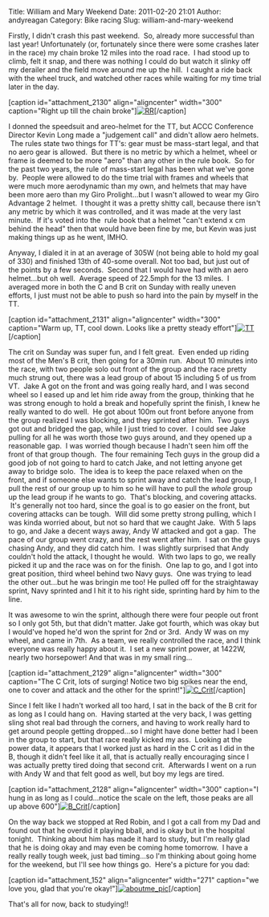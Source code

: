 Title: William and Mary Weekend
Date: 2011-02-20 21:01
Author: andyreagan
Category: Bike racing
Slug: william-and-mary-weekend

Firstly, I didn't crash this past weekend.  So, already more successful
than last year! Unfortunately (or, fortunately since there were some
crashes later in the race) my chain broke 12 miles into the road race.
 I had stood up to climb, felt it snap, and there was nothing I could do
but watch it slinky off my derailer and the field move around me up the
hill.  I caught a ride back with the wheel truck, and watched other
races while waiting for my time trial later in the day.

[caption id="attachment\_2130" align="aligncenter" width="300"
caption="Right up till the chain
broke"][![](http://andyreagan.com/wp-content/uploads/2011/02/RR-300x149.png "RR")](http://andyreagan.com/wp-content/uploads/2011/02/RR.png)[/caption]

I donned the speedsuit and areo-helmet for the TT, but ACCC Conference
Director Kevin Long made a "judgement call" and didn't allow aero
helmets.  The rules state two things for TT's: gear must be mass-start
legal, and that no aero gear is allowed.  But there is no metric by
which a helmet, wheel or frame is deemed to be more "aero" than any
other in the rule book.  So for the past two years, the rule of
mass-start legal has been what we've gone by.  People were allowed to do
the time trial with frames and wheels that were much more aerodynamic
than my own, and helmets that may have been more aero than my Giro
Prolight...but I wasn't allowed to wear my Giro Advantage 2 helmet.  I
thought it was a pretty shitty call, because there isn't any metric by
which it was controlled, and it was made at the very last minute.  If
it's voted into the  rule book that a helmet "can't extend x cm behind
the head" then that would have been fine by me, but Kevin was just
making things up as he went, IMHO.

Anyway, I dialed it in at an average of 305W (not being able to hold my
goal of 330) and finished 13th of 40-some overall. Not too bad, but just
out of the points by a few seconds.  Second that I would have had with
an aero helmet...but oh well.  Average speed of 22.5mph for the 13
miles.  I averaged more in both the C and B crit on Sunday with really
uneven efforts, I just must not be able to push so hard into the pain by
myself in the TT.

[caption id="attachment\_2131" align="aligncenter" width="300"
caption="Warm up, TT, cool down. Looks like a pretty steady
effort"][![](http://andyreagan.com/wp-content/uploads/2011/02/TT-300x150.png "TT")](http://andyreagan.com/wp-content/uploads/2011/02/TT.png)[/caption]

The crit on Sunday was super fun, and I felt great.  Even ended up
riding most of the Men's B crit, then going for a 30min run.  About 10
minutes into the race, with two people solo out front of the group and
the race pretty much strung out, there was a lead group of about 15
including 5 of us from VT.  Jake A got on the front and was going really
hard, and I was second wheel so I eased up and let him ride away from
the group, thinking that he was strong enough to hold a break and
hopefully sprint the finish, I knew he really wanted to do well.  He got
about 100m out front before anyone from the group realized I was
blocking, and they sprinted after him.  Two guys got out and bridged the
gap, while I just tried to cover.  I could see Jake pulling for all he
was worth those two guys around, and they opened up a reasonable gap.  I
was worried though because I hadn't seen him off the front of that group
though.  The four remaining Tech guys in the group did a good job of not
going to hard to catch Jake, and not letting anyone get away to bridge
solo.  The idea is to keep the pace relaxed when on the front, and if
someone else wants to sprint away and catch the lead group, I pull the
rest of our group up to him so he will have to pull the *whole* group up
the lead group if he wants to go.  That's blocking, and covering
attacks.  It's generally not too hard, since the goal is to go easier on
the front, but covering attacks can be tough.  Will did some pretty
strong pulling, which I was kinda worried about, but not so hard that we
caught Jake.  With 5 laps to go, and Jake a decent ways away, Andy W
attacked and got a gap.  The pace of our group went crazy, and the rest
went after him.  I sat on the guys chasing Andy, and they did catch him.
 I was slightly surprised that Andy couldn't hold the attack, I thought
he would.  With two laps to go, we really picked it up and the race was
on for the finish.  One lap to go, and I got into great position, third
wheel behind two Navy guys.  One was trying to lead the other out...but
he was bringin me too! He pulled off for the straightaway sprint, Navy
sprinted and I hit it to his right side, sprinting hard by him to the
line.

It was awesome to win the sprint, although there were four people out
front so I only got 5th, but that didn't matter. Jake got fourth, which
was okay but I would've hoped he'd won the sprint for 2nd or 3rd.  Andy
W was on my wheel, and came in 7th.  As a team, we really controlled the
race, and I think everyone was really happy about it.  I set a new
sprint power, at 1422W, nearly two horsepower! And that was in my small
ring...

[caption id="attachment\_2129" align="aligncenter" width="300"
caption="The C Crit, lots of surging! Notice two big spikes near the
end, one to cover and attack and the other for the
sprint!"][![](http://andyreagan.com/wp-content/uploads/2011/02/C_Crit-300x150.png "C_Crit")](http://andyreagan.com/wp-content/uploads/2011/02/C_Crit.png)[/caption]

Since I felt like I hadn't worked all too hard, I sat in the back of the
B crit for as long as I could hang on.  Having started at the very back,
I was getting sling shot real bad through the corners, and having to
work really hard to get around people getting dropped...so I might have
done better had I been in the group to start, but that race really
kicked my ass.  Looking at the power data, it appears that I worked just
as hard in the C crit as I did in the B, though it didn't feel like it
all, that is actually really encouraging since I was actually pretty
tired doing that second crit.  Afterwards I went on a run with Andy W
and that felt good as well, but boy my legs are tired.

[caption id="attachment\_2128" align="aligncenter" width="300"
caption="I hung in as long as I could...notice the scale on the left,
those peaks are all up above
600"][![](http://andyreagan.com/wp-content/uploads/2011/02/B_Crit-300x149.png "B_Crit")](http://andyreagan.com/wp-content/uploads/2011/02/B_Crit.png)[/caption]

On the way back we stopped at Red Robin, and I got a call from my Dad
and found out that he overdid it playing bball, and is okay but in the
hospital tonight.  Thinking about him has made it hard to study, but I'm
really glad that he is doing okay and may even be coming home tomorrow.
 I have a really really tough week, just bad timing...so I'm thinking
about going home for the weekend, but I'll see how things go.  Here's a
picture for you dad:

[caption id="attachment\_152" align="aligncenter" width="271"
caption="we love you, glad that you're
okay!"][![](http://andyreagan.com/wp-content/uploads/2010/03/aboutme_pic.jpg "aboutme_pic")](http://andyreagan.com/wp-content/uploads/2010/03/aboutme_pic.jpg)[/caption]

That's all for now, back to studying!!
